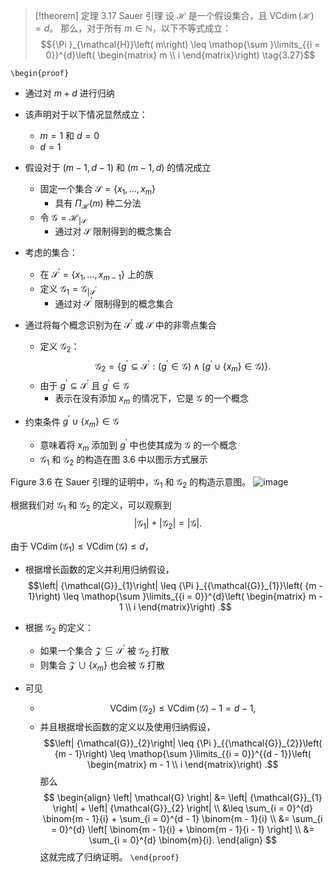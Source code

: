 > [!theorem] 定理 3.17 Sauer 引理
> 设 $\mathcal{H}$ 是一个假设集合，且 $\operatorname{VCdim}\left( \mathcal{H}\right) = d$。
> 那么，对于所有 $m \in \mathbb{N}$，以下不等式成立：
$${\Pi }_{\mathcal{H}}\left( m\right) \leq \mathop{\sum }\limits_{{i = 0}}^{d}\left( \begin{matrix} m \\ i \end{matrix}\right) \tag{3.27}$$

`\begin{proof}`
- 通过对 $m + d$ 进行归纳

- 该声明对于以下情况显然成立：
	- $m = 1$ 和 $d = 0$
    - $d = 1$

- 假设对于 $(m - 1, d - 1)$ 和 $(m - 1, d)$ 的情况成立
	- 固定一个集合 $\mathcal{S} = \{ x_{1}, \ldots, x_{m} \}$
		- 具有 $\Pi_{\mathcal{H}}(m)$ 种二分法
	- 令 $\mathcal{G} = \mathcal{H}_{| \mathcal{S}}$
	    - 通过对 $\mathcal{S}$ 限制得到的概念集合

- 考虑的集合：
	- 在 $\mathcal{S}^{\prime} = \{ x_{1}, \ldots, x_{m - 1} \}$ 上的族
	- 定义 $\mathcal{G}_{1} = \mathcal{G}_{| \mathcal{S}^{\prime}}$
		- 通过对 $\mathcal{S}^{\prime}$ 限制得到的概念集合
- 通过将每个概念识别为在 $\mathcal{S}^{\prime}$ 或 $\mathcal{S}$ 中的非零点集合
	- 定义 $\mathcal{G}_{2}$： $${\mathcal{G}}_{2} = \left\{ {{g}^{\prime } \subseteq {\mathcal{S}}^{\prime } : \left( {{g}^{\prime } \in \mathcal{G}}\right) \land \left( {{g}^{\prime } \cup \left\{ {x}_{m}\right\} \in \mathcal{G}}\right) }\right\} .$$
	- 由于 $g^{\prime} \subseteq \mathcal{S}^{\prime}$ 且 $g^{\prime} \in \mathcal{G}$
	    - 表示在没有添加 $x_{m}$ 的情况下，它是 $\mathcal{G}$ 的一个概念
- 约束条件 $g^{\prime} \cup \{ x_{m} \} \in \mathcal{G}$
	- 意味着将 $x_{m}$ 添加到 $g^{\prime}$ 中也使其成为 $\mathcal{G}$ 的一个概念
	- $\mathcal{G}_{1}$ 和 $\mathcal{G}_{2}$ 的构造在图 3.6 中以图示方式展示

Figure 3.6 
在 Sauer 引理的证明中，${\mathcal{G}}_{1}$ 和 ${\mathcal{G}}_{2}$ 的构造示意图。
![image](images/019145d2-cc04-715a-aec7-5f9a00e87681_13_914795.jpg)

根据我们对 ${\mathcal{G}}_{1}$ 和 ${\mathcal{G}}_{2}$ 的定义，可以观察到
$$\left| {\mathcal{G}}_{1}\right| + \left| {\mathcal{G}}_{2}\right| = \left| \mathcal{G}\right|.$$

由于 $\operatorname{VCdim}\left( {\mathcal{G}}_{1}\right) \leq \operatorname{VCdim}\left( \mathcal{G}\right) \leq d$，
- 根据增长函数的定义并利用归纳假设，
$$\left| {\mathcal{G}}_{1}\right| \leq {\Pi }_{{\mathcal{G}}_{1}}\left( {m - 1}\right) \leq \mathop{\sum }\limits_{{i = 0}}^{d}\left( \begin{matrix} m - 1 \\ i \end{matrix}\right) .$$

- 根据 $\mathcal{G}_{2}$ 的定义：
	- 如果一个集合 $\mathcal{Z} \subseteq \mathcal{S}^{\prime}$ 被 $\mathcal{G}_{2}$ 打散
    - 则集合 $\mathcal{Z} \cup \{ x_{m} \}$ 也会被 $\mathcal{G}$ 打散
- 可见
	- $$\operatorname{VCdim}\left( {\mathcal{G}}_{2}\right) \leq \operatorname{VCdim}\left( \mathcal{G}\right) - 1 = d - 1,$$
	- 并且根据增长函数的定义以及使用归纳假设，$$\left| {\mathcal{G}}_{2}\right| \leq {\Pi }_{{\mathcal{G}}_{2}}\left( {m - 1}\right) \leq \mathop{\sum }\limits_{{i = 0}}^{{d - 1}}\left( \begin{matrix} m - 1 \\ i \end{matrix}\right) .$$
那么
$$
\begin{align}
\left| \mathcal{G} \right| &= \left| {\mathcal{G}}_{1} \right| + \left| {\mathcal{G}}_{2} \right| \\
&\leq \sum_{i = 0}^{d} \binom{m - 1}{i} + \sum_{i = 0}^{d - 1} \binom{m - 1}{i} \\
&= \sum_{i = 0}^{d} \left[ \binom{m - 1}{i} + \binom{m - 1}{i - 1} \right] \\
&= \sum_{i = 0}^{d} \binom{m}{i}.
\end{align}
$$
这就完成了归纳证明。
`\end{proof}`
